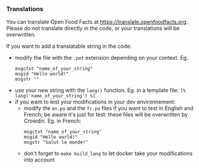 ### Translations
You can translate Open Food Facts at https://translate.openfoodfacts.org. Please do not translate directly in the code, or your translations will be overwritten.

If you want to add a translatable string in the code:
* modify the file with the `.pot` extension depending on your context. Eg.
  ```pot
  msgctxt "name_of_your_string"
  msgid "Hello world!"
  msgstr ""
  ```
* use your new string with the `lang()` function. Eg. in a template file: `[% lang('name_of_your_string') %]`
* if you want to test your modifications in your dev environnement:
  * modify the `en.po` and the `fr.po` files if you want to test in English and French; be aware it's just for test: these files will be overwritten by Crowdin. Eg. in French:
    ```pot
    msgctxt "name_of_your_string"
    msgid "Hello world!"
    msgstr "Salut le monde!"
    ```
  * don't forget to `make build_lang` to let docker take your modifications into account
